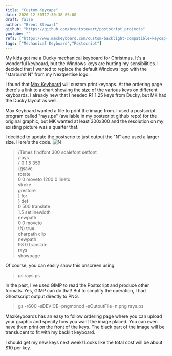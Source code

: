```yaml
---
title: "Custom Keycaps"
date: 2020-12-30T17:30:38-05:00
draft: false
author: "Brent Stewart"
github: "https://github.com/brentstewart/postscript_projects"
youtube: ""
refs: ["https://www.maxkeyboard.com/custom-backlight-compatible-keycap-for-backlit-keyboard.html"]
tags: ["Mechanical Keyboard","Postscript"]
---
```

My kids got me a Ducky mechanical keyboard for Christmas.  It's a wonderful keyboard, but the Windows keys are hurting my sensibilities.  I decided that I wanted to replace the default Windows logo with the "starburst N" from my Nextpertise logo.

I found that [Max Keyboard](https://www.maxkeyboard.com/custom-backlight-compatible-keycap-for-backlit-keyboard.html) will custom print keycaps.  At the ordering page there's a link to a chart showing the [size](https://www.maxkeyboard.com/mechanical-keycap-layout-and-size-chart.html) of the various keys on different keyboards.  I already new that I needed R1 1.25 keys from Ducky, but MK had the Ducky layout as well.

Max Keyboard wanted a file to print the image from.  I used a postscript program called "rays.ps" (available in my postscript github repo) for the original graphic, but MK wanted at least 300x300 and the resolution on my existing picture was a quarter that.

I decided to update the postscrip to just output the "N" and used a larger size.  Here's the code.
![N](/201230_n.png#floatright)                                         
> /Times findfont 300 scalefont setfont  
    /rays  
    { 0 1.5 359  
            {gsave  
            rotate  
            0 0 moveto 1200 0 lineto  
            stroke  
            grestore  
            } for  
    } def  
    0 500 translate  
    1.5 setlinewidth  
    newpath  
    0 0 moveto  
    (N) true  
    charpath clip  
    newpath  
    98 0 translate  
    rays  
    showpage  



 Of course, you can easily show this onscreen using:
 > gs rays.ps

In the past, I've used GIMP to read the Postscript and produce other formats.  Yes, GIMP can do that!  But to simplify the operation, I had Ghostscript output directly to PNG.

> gs -r600 -sDEVICE=pngmonod -sOutputFile=n.png rays.ps

MaxKeyboards has an easy to follow ordering page where you can upload your graphic and specify how you want the image placed.  You can even have them print on the front of the keys.  The black part of the image will be translucent to fit with my backlit keyboard.  

I should get my new keys next week!  Looks like the total cost will be about $10 per key.  